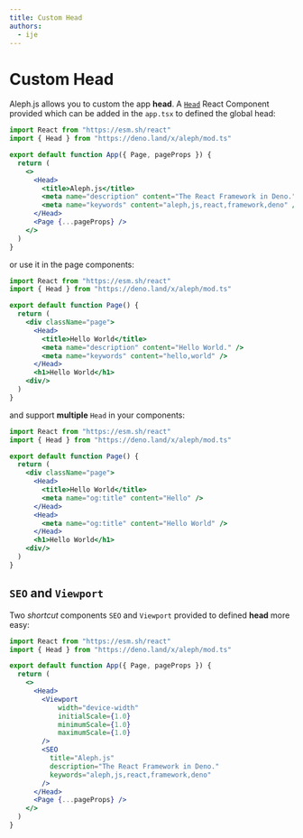 ```yaml
---
title: Custom Head
authors:
  - ije
---
```


# Custom Head

Aleph.js allows you to custom the app **head**. A [`Head`](/docs/api-reference/mod.ts#Head) React Component provided which can be added in the `app.tsx` to defined the global head:

```jsx
import React from "https://esm.sh/react"
import { Head } from "https://deno.land/x/aleph/mod.ts"

export default function App({ Page, pageProps }) {
  return (
    <>
      <Head>
        <title>Aleph.js</title>
        <meta name="description" content="The React Framework in Deno." />
        <meta name="keywords" content="aleph,js,react,framework,deno" />
      </Head>
      <Page {...pageProps} />
    </>
  )
}
```

or use it in the page components:

```jsx
import React from "https://esm.sh/react"
import { Head } from "https://deno.land/x/aleph/mod.ts"

export default function Page() {
  return (
    <div className="page">
      <Head>
        <title>Hello World</title>
        <meta name="description" content="Hello World." />
        <meta name="keywords" content="hello,world" />
      </Head>
      <h1>Hello World</h1>
    <div/>
  )
}
```

and support **multiple** `Head` in your components:

```jsx
import React from "https://esm.sh/react"
import { Head } from "https://deno.land/x/aleph/mod.ts"

export default function Page() {
  return (
    <div className="page">
      <Head>
        <title>Hello World</title>
        <meta name="og:title" content="Hello" />
      </Head>
      <Head>
        <meta name="og:title" content="Hello World" />
      </Head>
      <h1>Hello World</h1>
    <div/>
  )
}
```

## `SEO` and `Viewport`
Two *shortcut* components `SEO` and `Viewport` provided to defined **head** more easy:

```jsx
import React from "https://esm.sh/react"
import { Head } from "https://deno.land/x/aleph/mod.ts"

export default function App({ Page, pageProps }) {
  return (
    <>
      <Head>
        <Viewport
            width="device-width"
            initialScale={1.0}
            minimumScale={1.0}
            maximumScale={1.0}
        />
        <SEO
          title="Aleph.js"
          description="The React Framework in Deno."
          keywords="aleph,js,react,framework,deno"
        />
      </Head>
      <Page {...pageProps} />
    </>
  )
}
```